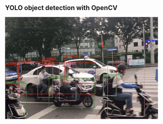 ## YOLO object detection with OpenCV

<img align='middle' src="./docs/3.gif" width="600" height="338">
